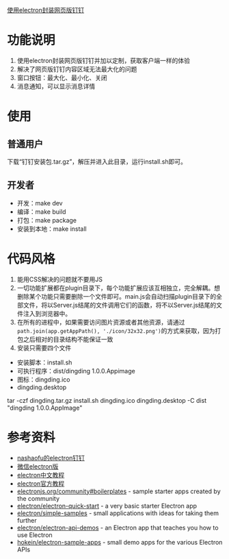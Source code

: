 [使用electron封装网页版钉钉]([git@github.com:weiyinfu/dingding.git](https://github.com/weiyinfu/dingding/blob/master/README.md))

# 功能说明
1. 使用electron封装网页版钉钉并加以定制，获取客户端一样的体验
2. 解决了网页版钉钉内容区域无法最大化的问题
3. 窗口按钮：最大化、最小化、关闭
4. 消息通知，可以显示消息详情

# 使用
## 普通用户
下载“钉钉安装包.tar.gz”，解压并进入此目录，运行install.sh即可。

## 开发者
* 开发：make dev
* 编译：make build
* 打包：make package
* 安装到本地：make install

# 代码风格
1. 能用CSS解决的问题就不要用JS
2. 一切功能扩展都在plugin目录下，每个功能扩展应该互相独立，完全解耦。想删除某个功能只需要删除一个文件即可。main.js会自动扫描plugin目录下的全部文件，将以Server.js结尾的文件调用它们的函数，将不以Server.js结尾的文件注入到浏览器中。
3. 在所有的进程中，如果需要访问图片资源或者其他资源，请通过`path.join(app.getAppPath(), './icon/32x32.png')`的方式来获取，因为打包之后相对的目录结构不能保证一致
4. 安装只需要四个文件
  * 安装脚本：install.sh
  * 可执行程序：dist/dingding 1.0.0.Appimage
  * 图标：dingding.ico
  * dingding.desktop

tar -czf dingding.tar.gz install.sh dingding.ico dingding.desktop -C dist "dingding 1.0.0.AppImage"
# 参考资料 
* [nashaofu的electron钉钉](https://github.com/nashaofu/dingtalk)
* [微信electron版](https://ywnz.com/linuxjc/2609.html)
* [electron中文教程](https://www.w3cschool.cn/electronmanual/)
* [electron官方教程](https://electron.atom.io/docs/)
* [electronjs.org/community#boilerplates](https://electronjs.org/community#boilerplates) - sample starter apps created by the community
* [electron/electron-quick-start](https://github.com/electron/electron-quick-start) - a very basic starter Electron app
* [electron/simple-samples](https://github.com/electron/simple-samples) - small applications with ideas for taking them further
* [electron/electron-api-demos](https://github.com/electron/electron-api-demos) - an Electron app that teaches you how to use Electron
* [hokein/electron-sample-apps](https://github.com/hokein/electron-sample-apps) - small demo apps for the various Electron APIs